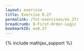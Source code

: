 ```yaml
---
layout: exercise
title: Exercise 8.27
permalink: /fol-exercises/ex_27/
breadcrumb: 8-First-Order-Logic
bookmarkID: ex8.27
---
```


{% include mathjax_support %}

